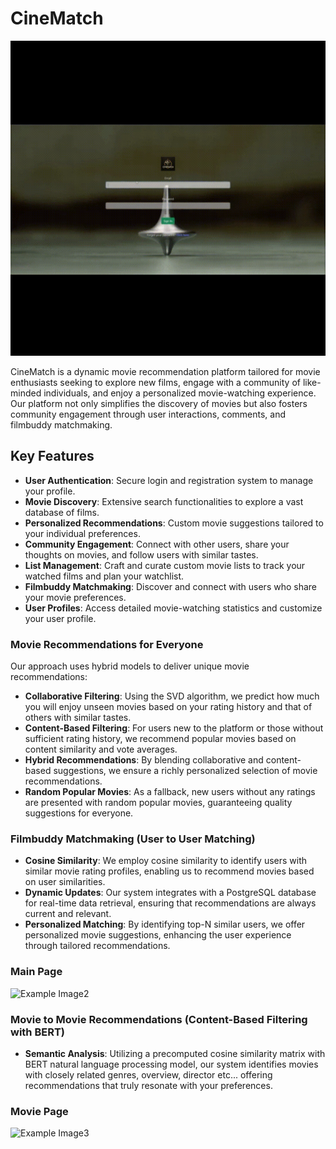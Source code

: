 # CineMatch 

![Example Image](/images/login.gif "This is an example image")


CineMatch is a dynamic movie recommendation platform tailored for movie enthusiasts seeking to explore new films, engage with a community of like-minded individuals, and enjoy a personalized movie-watching experience. Our platform not only simplifies the discovery of movies but also fosters community engagement through user interactions, comments, and filmbuddy matchmaking.

## Key Features

- **User Authentication**: Secure login and registration system to manage your profile.
- **Movie Discovery**: Extensive search functionalities to explore a vast database of films.
- **Personalized Recommendations**: Custom movie suggestions tailored to your individual preferences.
- **Community Engagement**: Connect with other users, share your thoughts on movies, and follow users with similar tastes.
- **List Management**: Craft and curate custom movie lists to track your watched films and plan your watchlist.
- **Filmbuddy Matchmaking**: Discover and connect with users who share your movie preferences.
- **User Profiles**: Access detailed movie-watching statistics and customize your user profile.

### Movie Recommendations for Everyone

Our approach uses hybrid models to deliver unique movie recommendations:

- **Collaborative Filtering**: Using the SVD algorithm, we predict how much you will enjoy unseen movies based on your rating history and that of others with similar tastes.
- **Content-Based Filtering**: For users new to the platform or those without sufficient rating history, we recommend popular movies based on content similarity and vote averages.
- **Hybrid Recommendations**: By blending collaborative and content-based suggestions, we ensure a richly personalized selection of movie recommendations.
- **Random Popular Movies**: As a fallback, new users without any ratings are presented with random popular movies, guaranteeing quality suggestions for everyone.

### Filmbuddy Matchmaking (User to User Matching)

- **Cosine Similarity**: We employ cosine similarity to identify users with similar movie rating profiles, enabling us to recommend movies based on user similarities.
- **Dynamic Updates**: Our system integrates with a PostgreSQL database for real-time data retrieval, ensuring that recommendations are always current and relevant.
- **Personalized Matching**: By identifying top-N similar users, we offer personalized movie suggestions, enhancing the user experience through tailored recommendations.
 
### Main Page 

![Example Image2](/images/mainpage.png "main page")


### Movie to Movie Recommendations (Content-Based Filtering with BERT)

- **Semantic Analysis**: Utilizing a precomputed cosine similarity matrix with BERT natural language processing model, our system identifies movies with closely related genres, overview, director etc... offering recommendations that truly resonate with your preferences.

### Movie Page 

![Example Image3](/images/moviepage.png "movie page")
